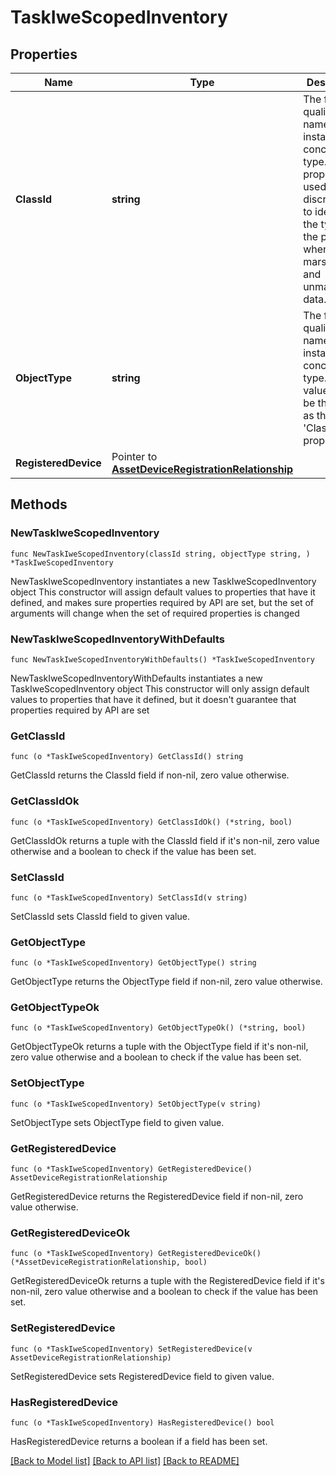 # TaskIweScopedInventory

## Properties

Name | Type | Description | Notes
------------ | ------------- | ------------- | -------------
**ClassId** | **string** | The fully-qualified name of the instantiated, concrete type. This property is used as a discriminator to identify the type of the payload when marshaling and unmarshaling data. | [default to "task.IweScopedInventory"]
**ObjectType** | **string** | The fully-qualified name of the instantiated, concrete type. The value should be the same as the &#39;ClassId&#39; property. | [default to "task.IweScopedInventory"]
**RegisteredDevice** | Pointer to [**AssetDeviceRegistrationRelationship**](AssetDeviceRegistrationRelationship.md) |  | [optional] 

## Methods

### NewTaskIweScopedInventory

`func NewTaskIweScopedInventory(classId string, objectType string, ) *TaskIweScopedInventory`

NewTaskIweScopedInventory instantiates a new TaskIweScopedInventory object
This constructor will assign default values to properties that have it defined,
and makes sure properties required by API are set, but the set of arguments
will change when the set of required properties is changed

### NewTaskIweScopedInventoryWithDefaults

`func NewTaskIweScopedInventoryWithDefaults() *TaskIweScopedInventory`

NewTaskIweScopedInventoryWithDefaults instantiates a new TaskIweScopedInventory object
This constructor will only assign default values to properties that have it defined,
but it doesn't guarantee that properties required by API are set

### GetClassId

`func (o *TaskIweScopedInventory) GetClassId() string`

GetClassId returns the ClassId field if non-nil, zero value otherwise.

### GetClassIdOk

`func (o *TaskIweScopedInventory) GetClassIdOk() (*string, bool)`

GetClassIdOk returns a tuple with the ClassId field if it's non-nil, zero value otherwise
and a boolean to check if the value has been set.

### SetClassId

`func (o *TaskIweScopedInventory) SetClassId(v string)`

SetClassId sets ClassId field to given value.


### GetObjectType

`func (o *TaskIweScopedInventory) GetObjectType() string`

GetObjectType returns the ObjectType field if non-nil, zero value otherwise.

### GetObjectTypeOk

`func (o *TaskIweScopedInventory) GetObjectTypeOk() (*string, bool)`

GetObjectTypeOk returns a tuple with the ObjectType field if it's non-nil, zero value otherwise
and a boolean to check if the value has been set.

### SetObjectType

`func (o *TaskIweScopedInventory) SetObjectType(v string)`

SetObjectType sets ObjectType field to given value.


### GetRegisteredDevice

`func (o *TaskIweScopedInventory) GetRegisteredDevice() AssetDeviceRegistrationRelationship`

GetRegisteredDevice returns the RegisteredDevice field if non-nil, zero value otherwise.

### GetRegisteredDeviceOk

`func (o *TaskIweScopedInventory) GetRegisteredDeviceOk() (*AssetDeviceRegistrationRelationship, bool)`

GetRegisteredDeviceOk returns a tuple with the RegisteredDevice field if it's non-nil, zero value otherwise
and a boolean to check if the value has been set.

### SetRegisteredDevice

`func (o *TaskIweScopedInventory) SetRegisteredDevice(v AssetDeviceRegistrationRelationship)`

SetRegisteredDevice sets RegisteredDevice field to given value.

### HasRegisteredDevice

`func (o *TaskIweScopedInventory) HasRegisteredDevice() bool`

HasRegisteredDevice returns a boolean if a field has been set.


[[Back to Model list]](../README.md#documentation-for-models) [[Back to API list]](../README.md#documentation-for-api-endpoints) [[Back to README]](../README.md)


